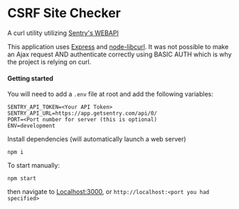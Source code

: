 # CSRF Site Checker

A curl utility utilizing [Sentry's WEBAPI](https://docs.getsentry.com/hosted/api/)

This application uses [Express](http://expressjs.com/) and [node-libcurl](https://www.npmjs.com/package/node-libcurl). It was not possible to
make an Ajax request AND authenticate correctly using BASIC AUTH which is why the project is relying on curl.

#### Getting started

You will need to add a `.env` file at root and add the following variables:

    SENTRY_API_TOKEN=<Your API Token>
    SENTRY_API_URL=https://app.getsentry.com/api/0/
    PORT=<Port number for server (this is optional)
    ENV=development

Install dependencies (will automatically launch a web server)

    npm i

To start manually:

    npm start

then navigate to [Localhost:3000](http://localhost:3000), or `http://localhost:<port you had specified>`
